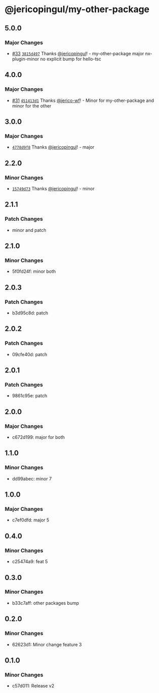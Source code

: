 # @jericopingul/my-other-package

## 5.0.0

### Major Changes

- [#33](https://github.com/jericopingul/nx-npm/pull/33) [`3815d497`](https://github.com/jericopingul/nx-npm/commit/3815d49764c287ab4053248d4e4fcc7c3f3f5e39) Thanks [@jericopingul](https://github.com/jericopingul)! - my-other-package major nx-plugin-minor no explicit bump for hello-tsc

## 4.0.0

### Major Changes

- [#31](https://github.com/jericopingul/nx-npm/pull/31) [`451413d1`](https://github.com/jericopingul/nx-npm/commit/451413d1166b3b1f695931b755be3f4f26e9afc7) Thanks [@jerico-wf](https://github.com/jerico-wf)! - Minor for my-other-package and minor for the other

## 3.0.0

### Major Changes

- [`4778d9f8`](https://github.com/jericopingul/nx-npm/commit/4778d9f80acd7f23599efffbd64cee24e4ce45eb) Thanks [@jericopingul](https://github.com/jericopingul)! - major

## 2.2.0

### Minor Changes

- [`15749d73`](https://github.com/jericopingul/nx-npm/commit/15749d739b003b9cfa95d3a6fb465a5820747055) Thanks [@jericopingul](https://github.com/jericopingul)! - minor

## 2.1.1

### Patch Changes

- minor and patch

## 2.1.0

### Minor Changes

- 5f0fd24f: minor both

## 2.0.3

### Patch Changes

- b3d95c8d: patch

## 2.0.2

### Patch Changes

- 09cfe40d: patch

## 2.0.1

### Patch Changes

- 9861c95e: patch

## 2.0.0

### Major Changes

- c672d199: major for both

## 1.1.0

### Minor Changes

- dd99abec: minor 7

## 1.0.0

### Major Changes

- c7ef0dfd: major 5

## 0.4.0

### Minor Changes

- c25474a9: feat 5

## 0.3.0

### Minor Changes

- b33c7aff: other packages bump

## 0.2.0

### Minor Changes

- 62623d1: Minor change feature 3

## 0.1.0

### Minor Changes

- c57d011: Release v2

